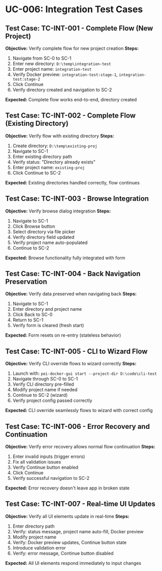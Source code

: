 # UC-006: Integration Test Cases

## Test Case: TC-INT-001 - Complete Flow (New Project)
**Objective:** Verify complete flow for new project creation
**Steps:**
1. Navigate from SC-0 to SC-1
2. Enter new directory: `D:\temp\integration-test`
3. Enter project name: `integration-test`
4. Verify Docker preview: `integration-test:stage-1`, `integration-test:stage-2`
5. Click Continue
6. Verify directory created and navigation to SC-2

**Expected:** Complete flow works end-to-end, directory created

## Test Case: TC-INT-002 - Complete Flow (Existing Directory)
**Objective:** Verify flow with existing directory
**Steps:**
1. Create directory: `D:\temp\existing-proj`
2. Navigate to SC-1
3. Enter existing directory path
4. Verify status: "Directory already exists"
5. Enter project name: `existing-proj`
6. Click Continue to SC-2

**Expected:** Existing directories handled correctly, flow continues

## Test Case: TC-INT-003 - Browse Integration
**Objective:** Verify browse dialog integration
**Steps:**
1. Navigate to SC-1
2. Click Browse button
3. Select directory via file picker
4. Verify directory field updated
5. Verify project name auto-populated
6. Continue to SC-2

**Expected:** Browse functionality fully integrated with form

## Test Case: TC-INT-004 - Back Navigation Preservation
**Objective:** Verify data preserved when navigating back
**Steps:**
1. Navigate to SC-1
2. Enter directory and project name
3. Click Back to SC-0
4. Return to SC-1
5. Verify form is cleared (fresh start)

**Expected:** Form resets on re-entry (stateless behavior)

## Test Case: TC-INT-005 - CLI to Wizard Flow
**Objective:** Verify CLI override flows to wizard correctly
**Steps:**
1. Launch with: `pei-docker-gui start --project-dir D:\code\cli-test`
2. Navigate through SC-0 to SC-1
3. Verify CLI directory pre-filled
4. Modify project name if needed
5. Continue to SC-2 (wizard)
6. Verify project config passed correctly

**Expected:** CLI override seamlessly flows to wizard with correct config

## Test Case: TC-INT-006 - Error Recovery and Continuation
**Objective:** Verify error recovery allows normal flow continuation
**Steps:**
1. Enter invalid inputs (trigger errors)
2. Fix all validation issues
3. Verify Continue button enabled
4. Click Continue
5. Verify successful navigation to SC-2

**Expected:** Error recovery doesn't leave app in broken state

## Test Case: TC-INT-007 - Real-time UI Updates
**Objective:** Verify all UI elements update in real-time
**Steps:**
1. Enter directory path
2. Verify: status message, project name auto-fill, Docker preview
3. Modify project name
4. Verify: Docker preview updates, Continue button state
5. Introduce validation error
6. Verify: error message, Continue button disabled

**Expected:** All UI elements respond immediately to input changes